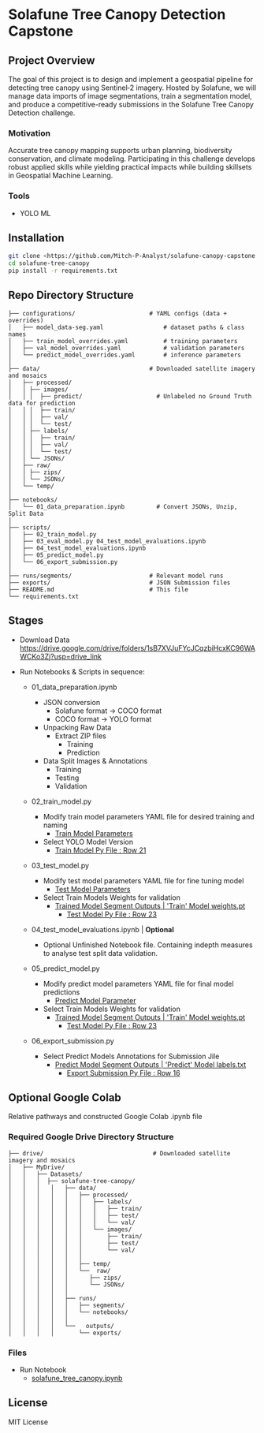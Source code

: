 # Solafune Tree Canopy Detection Capstone

## Project Overview  
The goal of this project is to design and implement a geospatial pipeline for detecting tree canopy using Sentinel‑2 imagery. Hosted by Solafune, we will manage data imports of image segmentations, train a segmentation model, and produce a competitive-ready submissions in the Solafune Tree Canopy Detection challenge.

### Motivation
Accurate tree canopy mapping supports urban planning, biodiversity conservation, and climate modeling. Participating in this challenge develops robust applied skills while yielding practical impacts while building skillsets in Geospatial Machine Learning. 

### Tools
- YOLO ML

## Installation  
```bash
git clone <https://github.com/Mitch-P-Analyst/solafune-canopy-capstone.git>
cd solafune-tree-canopy
pip install -r requirements.txt
```
## Repo Directory Structure  
```
├── configurations/                     # YAML configs (data + overrides)
│   ├── model_data-seg.yaml                 # dataset paths & class names
│   ├── train_model_overrides.yaml          # training parameters
│   ├── val_model_overrides.yaml            # validation parameters
│   └── predict_model_overrides.yaml        # inference parameters
│
├── data/                               # Downloaded satellite imagery and mosaics
│   ├── processed/                       
│   │ ├── images/
│   │ │  ├── predict/                     # Unlabeled no Ground Truth data for prediction 
│   │ │  ├── train/
│   │ │  ├── val/
│   │ │  └── test/
│   │ ├── labels/
│   │ │  ├── train/
│   │ │  ├── val/
│   │ │  └── test/
│   │ └── JSONs/
│   ├── raw/
│   │ ├── zips/
│   │ └── JSONs/
│   └── temp/
│
├── notebooks/                          
│   └── 01_data_preparation.ipynb         # Convert JSONs, Unzip, Split Data
│
├── scripts/                            
│   ├── 02_train_model.py
│   ├── 03_eval_model.py 04_test_model_evaluations.ipynb
│   ├── 04_test_model_evaluations.ipynb
│   ├── 05_predict_model.py
│   └── 06_export_submission.py
│
├── runs/segments/                      # Relevant model runs
├── exports/                            # JSON Submission files
├── README.md                           # This file
└── requirements.txt
```

## Stages
- Download Data
<https://drive.google.com/drive/folders/1sB7XVJuFYcJCqzbiHcxKC96WAWCKo3Zj?usp=drive_link>

- Run Notebooks & Scripts in sequence: 

    - 01_data_preparation.ipynb
        - JSON conversion 
            - Solafune format -> COCO format
            - COCO format -> YOLO format
        - Unpacking Raw Data
            - Extract ZIP files
                - Training
                - Prediction
        - Data Split Images & Annotations
            - Training
            - Testing
            - Validation 

    - 02_train_model.py
        - Modify train model parameters YAML file for desired training and naming
            - [Train Model Parameters](configurations/train_model_overrides.yaml)
        - Select YOLO Model Version
            - [Train Model Py File : Row 21](scripts/02_train_model.py)
        
    - 03_test_model.py
        - Modify test model parameters YAML file for fine tuning model
            - [Test Model Parameters](configurations/test_model_overrides.yaml)
        - Select Train Models Weights for validation
            - [Trained Model Segment Outputs | 'Train' Model weights.pt](runs/segment)
                - [Test Model Py File : Row 23](scripts/03_test_model.py)  

    - 04_test_model_evaluations.ipynb | **Optional**
        - Optional Unfinished Notebook file. Containing indepth measures to analyse test split data validation.

    - 05_predict_model.py
        - Modify predict model parameters YAML file for final model predictions
            - [Predict Model Parameter](configurations/predict_model_overrides.yaml)
        - Select Train Models Weights for validation
            - [Trained Model Segment Outputs | 'Train' Model weights.pt](runs/segment)
                - [Test Model Py File : Row 23](scripts/05_predict_model.py) 

    - 06_export_submission.py
        - Select Predict Models Annotations for Submission Jile
            - [Predict Model Segment Outputs | 'Predict' Model labels.txt](runs/segment)
                - [Export Submission Py File : Row 16](scripts/06_export_submission_.py) 

## **Optional** Google Colab 
Relative pathways and constructed Google Colab .ipynb file 

### Required Google Drive Directory Structure
```
├── drive/                               # Downloaded satellite imagery and mosaics
│   ├── MyDrive/                       
│   │   ├── Datasets/
│   │   │  ├── solafune-tree-canopy/                   
│   │   │   │   ├── data/
│   │   │   │   │   ├── processed/
│   │   │   │   │   │   ├── labels/
│   │   │   │   │   │   │   ├── train/
│   │   │   │   │   │   │   ├── test/
│   │   │   │   │   │   │   └── val/
│   │   │   │   │   │   └── images/
│   │   │   │   │   │       ├── train/
│   │   │   │   │   │       ├── test/
│   │   │   │   │   │       └── val/
│   │   │   │   │   │
│   │   │   │   │   ├── temp/
│   │   │   │   │   └──  raw/
│   │   │   │   │      ├── zips/
│   │   │   │   │      └── JSONs/
│   │   │   │   │
│   │   │   │   ├── runs/
│   │   │   │   │   ├── segments/
│   │   │   │   │   └── notebooks/
│   │   │   │   │
│   │   │   │   └──   outputs/
│   │   │   │       └── exports/
```

### Files

- Run Notebook
    - [solafune_tree_canopy.ipynb](https://colab.research.google.com/drive/1KrtNSr8aHL5j8dGBrMzNdlHEesKB712Z?usp=drive_link)


## License
MIT License


